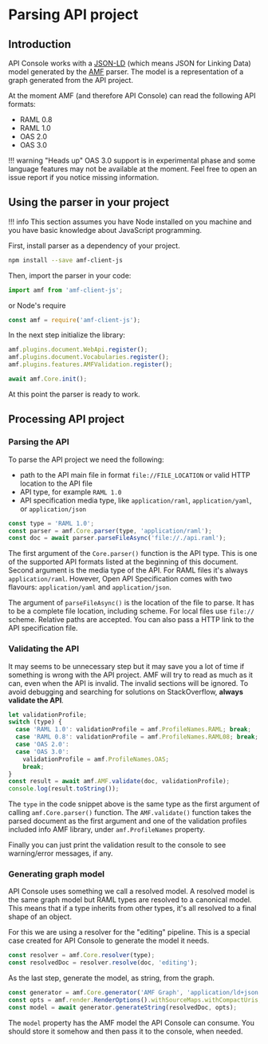 # Parsing API project

## Introduction

API Console works with a [JSON-LD](https://json-ld.org/) (which means JSON for Linking Data) model generated by the [AMF](https://github.com/aml-org/amf) parser. The model is a representation of a graph generated from the API project.

At the moment AMF (and therefore API Console) can read the following API formats:

-   RAML 0.8
-   RAML 1.0
-   OAS 2.0
-   OAS 3.0

!!! warning "Heads up"
    OAS 3.0 support is in experimental phase and some language features may not
    be available at the moment. Feel free to open an issue report if you notice
    missing information.

## Using the parser in your project

!!! info
    This section assumes you have Node installed on you machine and you have basic
    knowledge about JavaScript programming.

First, install parser as a dependency of your project.

```bash
npm install --save amf-client-js
```

Then, import the parser in your code:

```javascript
import amf from 'amf-client-js';
```

or Node's require

```javascript
const amf = require('amf-client-js');
```

In the next step initialize the library:

```javascript
amf.plugins.document.WebApi.register();
amf.plugins.document.Vocabularies.register();
amf.plugins.features.AMFValidation.register();

await amf.Core.init();
```

At this point the parser is ready to work.

## Processing API project

### Parsing the API

To parse the API project we need the following:

-   path to the API main file in format `file://FILE_LOCATION` or valid HTTP location to the API file
-   API type, for example `RAML 1.0`
-   API specification media type, like `application/raml`, `application/yaml`, or `application/json`

```javascript
const type = 'RAML 1.0';
const parser = amf.Core.parser(type, 'application/raml');
const doc = await parser.parseFileAsync('file://./api.raml');
```

The first argument of the `Core.parser()` function is the API type. This is one of the
supported API formats listed at the beginning of this document.
Second argument is the media type of the API. For RAML files it's always `application/raml`.
However, Open API Specification comes with two flavours: `application/yaml` and `application/json`.

The argument of `parseFileAsync()` is the location of the file to parse. It has to be
a complete file location, including scheme. For local files use `file://` scheme. Relative
paths are accepted. You can also pass a HTTP link to the API specification file.

### Validating the API

It may seems to be unnecessary step but it may save you a lot of time if something
is wrong with the API project. AMF will try to read as much as it can, even when
the API is invalid. The invalid sections will be ignored.
To avoid debugging and searching for solutions on StackOverflow, **always validate the API**.

```javascript
let validationProfile;
switch (type) {
  case 'RAML 1.0': validationProfile = amf.ProfileNames.RAML; break;
  case 'RAML 0.8': validationProfile = amf.ProfileNames.RAML08; break;
  case 'OAS 2.0':
  case 'OAS 3.0':
    validationProfile = amf.ProfileNames.OAS;
    break;
}
const result = await amf.AMF.validate(doc, validationProfile);
console.log(result.toString());
```

The `type` in the code snippet above is the same type as the first argument of calling `amf.Core.parser()` function.
The `AMF.validate()` function takes the parsed document as the first argument and one of the validation profiles
included info AMF library, under `amf.ProfileNames` property.

Finally you can just print the validation result to the console to see warning/error messages, if any.

### Generating graph model

API Console uses something we call a resolved model. A resolved model is the same
graph model but RAML types are resolved to a canonical model. This means that if a type
inherits from other types, it's all resolved to a final shape of an object.

For this we are using a resolver for the "editing" pipeline. This is a special case
created for API Console to generate the model it needs.

```javascript
const resolver = amf.Core.resolver(type);
const resolvedDoc = resolver.resolve(doc, 'editing');
```

As the last step, generate the model, as string, from the graph.

```javascript
const generator = amf.Core.generator('AMF Graph', 'application/ld+json');
const opts = amf.render.RenderOptions().withSourceMaps.withCompactUris;
const model = await generator.generateString(resolvedDoc, opts);
```

The `model` property has the AMF model the API Console can consume. You should store it somehow and then pass it to the console, when needed.
